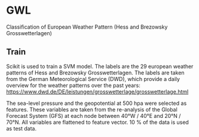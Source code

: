 # GWL
Classification of European Weather Pattern (Hess and Brezowsky Grosswetterlagen)


Train
----
Scikit is used to train a SVM model. The labels are the 29 european weather patterns of Hess and Brezowsky Grosswetterlagen. The labels are taken from the German Meteorological Service (DWD), which provide a daily overview for the weather patterns over the past years: https://www.dwd.de/DE/leistungen/grosswetterlage/grosswetterlage.html

The sea-level pressure and the geopotential at 500 hpa were selected as features. These variables are taken from the re-analysis of the Global Forecast System (GFS) at each node between 40°W / 40°E and 20°N / 70°N. All variables are flattened to feature vector. 10 % of the data is used as test data. 

